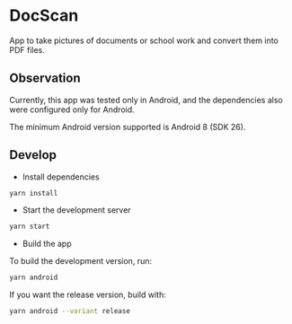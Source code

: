 # DocScan

App to take pictures of documents or school work and convert them into PDF files.

## Observation

Currently, this app was tested only in Android, and the dependencies also were
configured only for Android.

The minimum Android version supported is Android 8 (SDK 26).

## Develop

- Install dependencies

```sh
yarn install
```

- Start the development server

```sh
yarn start
```

- Build the app

To build the development version, run:

```sh
yarn android
```

If you want the release version, build with:

```sh
yarn android --variant release
```
